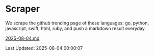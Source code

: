 # Scraper

We scrape the github trending page of these languages: go, python, javascript, swift, html, ruby, and push a markdown result everyday.

[2025-08-04.md](https://github.com/henson/Scraper/blob/master/2025-08-04.md)

Last Updated: 2025-08-04 00:00:07